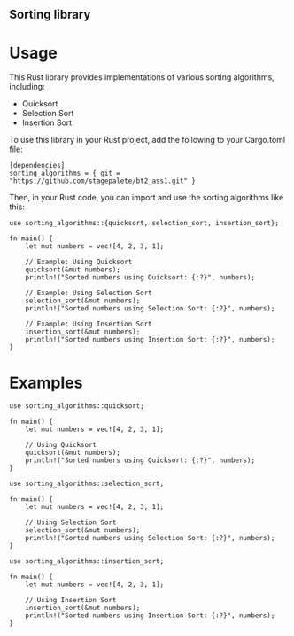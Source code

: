 ## Sorting library

# Usage
This Rust library provides implementations of various sorting algorithms, including:

- Quicksort
- Selection Sort
- Insertion Sort

To use this library in your Rust project, add the following to your Cargo.toml file:
```
[dependencies]
sorting_algorithms = { git = "https://github.com/stagepalete/bt2_ass1.git" }
```

Then, in your Rust code, you can import and use the sorting algorithms like this:

```
use sorting_algorithms::{quicksort, selection_sort, insertion_sort};

fn main() {
    let mut numbers = vec![4, 2, 3, 1];
    
    // Example: Using Quicksort
    quicksort(&mut numbers);
    println!("Sorted numbers using Quicksort: {:?}", numbers);
    
    // Example: Using Selection Sort
    selection_sort(&mut numbers);
    println!("Sorted numbers using Selection Sort: {:?}", numbers);
    
    // Example: Using Insertion Sort
    insertion_sort(&mut numbers);
    println!("Sorted numbers using Insertion Sort: {:?}", numbers);
}
```

# Examples

```
use sorting_algorithms::quicksort;

fn main() {
    let mut numbers = vec![4, 2, 3, 1];
    
    // Using Quicksort
    quicksort(&mut numbers);
    println!("Sorted numbers using Quicksort: {:?}", numbers);
}
```

```
use sorting_algorithms::selection_sort;

fn main() {
    let mut numbers = vec![4, 2, 3, 1];
    
    // Using Selection Sort
    selection_sort(&mut numbers);
    println!("Sorted numbers using Selection Sort: {:?}", numbers);
}
```

```
use sorting_algorithms::insertion_sort;

fn main() {
    let mut numbers = vec![4, 2, 3, 1];
    
    // Using Insertion Sort
    insertion_sort(&mut numbers);
    println!("Sorted numbers using Insertion Sort: {:?}", numbers);
}
```

